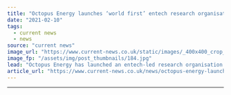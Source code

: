 ```yaml
---
title: "Octopus Energy launches ‘world first’ entech research organisation"
date: "2021-02-10"
tags: 
  - current news
  - news
source: "current news"
image_url: "https://www.current-news.co.uk/static/images/_400x400_crop_center-center/Lucy-Yu-CEO-of-the-Octopus-Centre-for-Net-Zero-credit-Octopus-Energy.jpg"
image_fp: "/assets/img/post_thumbnails/184.jpg"
lead: "​Octopus Energy has launched an entech-led research organisation dubbed the Octopus Centre for Net Zero (OCNZ) to help create a tech-enabled green energy system."
article_url: "https://www.current-news.co.uk/news/octopus-energy-launches-world-first-entech-research-organisation?utm_source=rss-feeds&utm_medium=rss&utm_campaign=rss"
---
```


---
